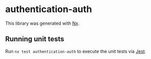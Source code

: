 # authentication-auth

This library was generated with [Nx](https://nx.dev).

## Running unit tests

Run `nx test authentication-auth` to execute the unit tests via [Jest](https://jestjs.io).
